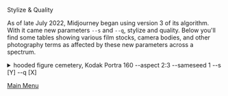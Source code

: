 Stylize & Quality

As of late July 2022, Midjourney began using version 3 of its algorithm. With it came new parameters `--s` and `--q`, stylize and quality. Below you'll find some tables showing various film stocks, camera bodies, and other photography terms as affected by these new parameters across a spectrum.

<details><summary>hooded figure cemetery, Kodak Portra 160 --aspect 2:3 --sameseed 1 --s [Y] --q [X]</summary>
<p>

![hooded figure cemetery Kodak Portra 160](/stylizenquality/images/kodakportra160QSJPG300res50qual2.jpg)

</p>
</details>

[Main Menu](https://github.com/ymgenesis/Midjourney-Photography-Resource)
